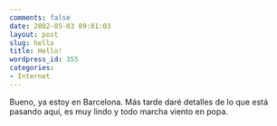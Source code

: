 ```yaml
---
comments: false
date: 2002-05-03 09:01:03
layout: post
slug: hello
title: Hello!
wordpress_id: 355
categories:
- Internet
---
```


Bueno, ya estoy en Barcelona. Más tarde daré detalles de lo que está pasando aquí, es muy lindo y todo marcha viento en popa.




 

